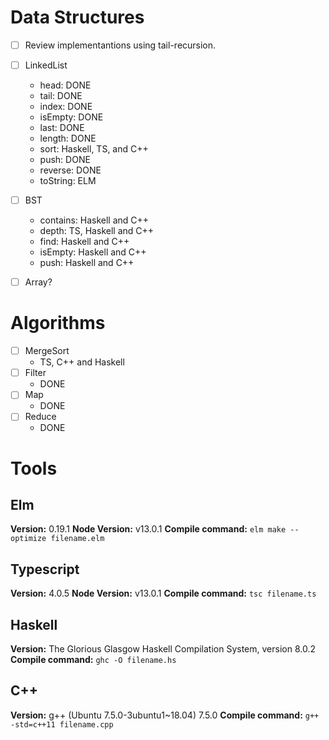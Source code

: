 # Data Structures

- [ ] Review implementantions using tail-recursion.

- [ ] LinkedList
  - head: DONE
  - tail: DONE
  - index: DONE
  - isEmpty: DONE
  - last: DONE
  - length: DONE
  - sort: Haskell, TS,  and C++
  - push: DONE
  - reverse: DONE
  - toString: ELM
- [ ] BST
  - contains: Haskell and C++
  - depth: TS, Haskell and C++
  - find: Haskell and C++
  - isEmpty: Haskell and C++
  - push: Haskell and C++
- [ ] Array?

# Algorithms

- [ ] MergeSort
  - TS, C++ and Haskell
- [ ] Filter
  - DONE
- [ ] Map
  - DONE
- [ ] Reduce
  - DONE

# Tools

## Elm

**Version:** 0.19.1
**Node Version:** v13.0.1
**Compile command:** `elm make --optimize filename.elm`

## Typescript

**Version:** 4.0.5
**Node Version:** v13.0.1
**Compile command:** `tsc filename.ts`

## Haskell

**Version:** The Glorious Glasgow Haskell Compilation System, version 8.0.2
**Compile command:** `ghc -O filename.hs`

## C++

**Version:** g++ (Ubuntu 7.5.0-3ubuntu1~18.04) 7.5.0
**Compile command:** `g++ -std=c++11 filename.cpp`
